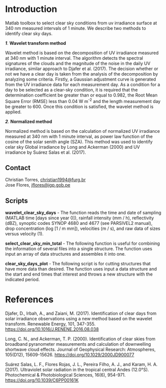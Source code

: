 # Introduction

Matlab toolbox to select clear sky conditions from uv irradiance surface at 340 nm measured intervals of 1 minute.
We describe two methods to identify clear sky days.

***1***. **Wavelet transform method**

Wavelet method is based on the decomposition of UV irradiance measured at 340 nm with 1 minute interval.
The algorithm detects the spectral signatures of the clouds and the magnitude of the noise in the daily 
UV irradiance, similar approach to Djafer et al. (2017). The decision whether or not we have a clear day is taken from 
the analysis of the decomposition by analyzing some criteria. Firstly, a Gaussian adjustment curve is 
generated from the UV irradiance data for each measurement day. As a condition for a day to be selected 
as a clear-sky condition, it is required that the determination coefficient be greater than or equal to 0.982, 
the Root Mean Square Error (RMSE) less than 0.04 W m<sup>-2</sup> and the length measurement day be greater to 600. 
Once this condition is satisfied, the wavelet method is applied.

***2***. **Normalized method**

Normalized method is based on the calculation of normalized UV irradiance measured at 340 nm with 1 minute interval, 
as power law function of the cosine of the solar senith angle (SZA). This method was used to identify celar sky 
Global irradiance by Long and Ackerman (2000) and UV irradiance by Suárez Salas et al. (2017).  

## Contact

Christian Torres, christian1994@furg.br <br>
Jose Flores, jflores@igp.gob.pe

## Scripts

**wavelet_clear_sky_days** - The function reads the time and date of sampling (MATLAB time [days since year 0]), 
rainfall intensity (mm / h), reflectivity (dBZ), synoptic codes SYNOP 4680 and 4677 
(see PARSIVEL2 manual), drop concentration (log [1 / m mm]), velocities (m / s), 
and raw data of sizes versus velocity (1).

**select_clear_sky_min_total** - The following function is useful for combining the information of several files into a single structure.
The function uses input an array of data structures and assembles it into one.

**clear_sky_days_plot** - The following script is for cutting structures that have more 
data than desired. The function uses input a data structure and the start and end times 
that interest and throws a new structure with the indicated period.

# References

Djafer, D., Irbah, A., and Zaiani, M. (2017). Identification of clear days from solar irradiance observations using 
a new method based on the wavelet transform. Renewable Energy, 101, 347-355. https://doi.org/10.1016/J.RENENE.2016.08.038

Long, C. N., and Ackerman, T. P. (2000). Identification of clear skies from broadband pyranometer measurements and 
calculation of downwelling shortwave cloud effects. Journal of Geophysical Research: Atmospheres, 105(D12), 
15609-15626. https://doi.org/10.1029/2000JD900077

Suárez Salas, L. F., Flores Rojas, J. L., Pereira Filho, A. J., and Karam, H. A. (2017). Ultraviolet solar radiation 
in the tropical central Andes (12.0°S). Photochemical & Photobiological Sciences, 16(6), 954-971. 
https://doi.org/10.1039/C6PP00161K

